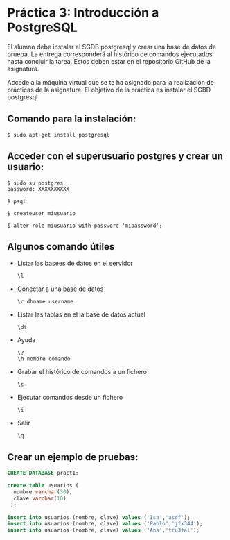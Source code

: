 # Práctica 3: Introducción a PostgreSQL

El alumno debe instalar el SGDB postgresql y crear una base de datos de prueba. La entrega corresponderá al histórico de comandos ejecutados hasta concluir la tarea. Estos deben estar en el repositorio GitHub de la asignatura.

Accede a la máquina virtual que se te ha asignado para la realización de prácticas de la asignatura. El objetivo de la práctica es instalar el SGBD postgresql

## Comando para la instalación:

```
$ sudo apt-get install postgresql
```

## Acceder con el superusuario postgres y crear un usuario:

```
$ sudo su postgres
password: XXXXXXXXXX

$ psql

$ createuser miusuario

$ alter role miusuario with password 'mipassword';
```

## Algunos comando útiles

* Listar las basees de datos en el servidor
   ```
   \l
   ```

* Conectar a una base de datos
   ```
   \c dbname username
   ```

* Listar las tablas en el la base de datos actual
   ```
   \dt
   ```

* Ayuda
   ```
   \?
   \h nombre comando
   ```

* Grabar el histórico de comandos a un fichero
   ```
   \s
   ```

* Ejecutar comandos desde un fichero
   ```
   \i
   ```

* Salir
   ```
   \q
   ```

## Crear un ejemplo de pruebas:

``` SQL
CREATE DATABASE pract1;

create table usuarios (
  nombre varchar(30),
  clave varchar(10)
 );

insert into usuarios (nombre, clave) values ('Isa','asdf');
insert into usuarios (nombre, clave) values ('Pablo','jfx344');
insert into usuarios (nombre, clave) values ('Ana','tru3fal');
```
